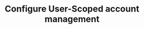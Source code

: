 ---
title: Configure User-Scoped account management
meta:
  - name: description
    content: The MyAccount API now provides user-scoped endpoints that don’t require admin tokens. End users only need a bearer token to update their profile, or email and phone authenticators.
layout: Guides
sections:
 - main
---